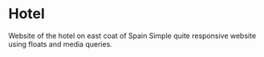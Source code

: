 # Hotel
Website of the hotel on east coat of Spain
Simple quite responsive website using floats and media queries.
